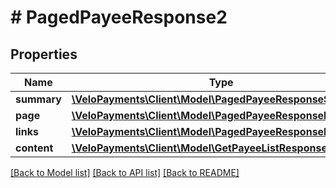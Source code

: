 # # PagedPayeeResponse2

## Properties

Name | Type | Description | Notes
------------ | ------------- | ------------- | -------------
**summary** | [**\VeloPayments\Client\Model\PagedPayeeResponseSummary**](PagedPayeeResponseSummary.md) |  | [optional]
**page** | [**\VeloPayments\Client\Model\PagedPayeeResponsePage**](PagedPayeeResponsePage.md) |  | [optional]
**links** | [**\VeloPayments\Client\Model\PagedPayeeResponseLinks[]**](PagedPayeeResponseLinks.md) |  | [optional]
**content** | [**\VeloPayments\Client\Model\GetPayeeListResponse2[]**](GetPayeeListResponse2.md) |  | [optional]

[[Back to Model list]](../../README.md#models) [[Back to API list]](../../README.md#endpoints) [[Back to README]](../../README.md)
